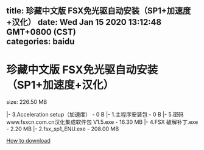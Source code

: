 
title: 珍藏中文版 FSX免光驱自动安装（SP1+加速度+汉化）
date: Wed Jan 15 2020 13:12:48 GMT+0800 (CST)    
categories: baidu
---

# 珍藏中文版 FSX免光驱自动安装（SP1+加速度+汉化）
size: 226.50 MB
 
 
|- 3.Acceleration setup（加速度） - 0 B
|- 1.主程序安装包 - 0 B
|- 5.密码www.fsxcn.com.cn汉化集成软件包 V1.5.exe - 16.30 MB
|- 4.FSX 破解补丁.exe - 2.20 MB
|- 2.fsx_sp1_ENU.exe - 208.00 MB

[How to download](https://bpcam.bemobtrk.com/go/2ceec3aa-1ca2-46d6-b9ff-aaa5c184517c?jno=494)